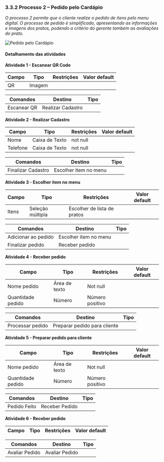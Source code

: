 ### 3.3.2 Processo 2 – Pedido pelo Cardápio

_O processo 2 permite que o cliente realize o pedido de itens pelo menu digital. O processo de pedido é simplificado, apresentando as informações e imagens dos pratos, podendo a critério do gerente também as avaliações do prato._

![Pedido pelo Cardápio](https://github.com/ICEI-PUC-Minas-PPLES-TI/plf-es-2024-1-ti2-1372100-grupo-4-restaurante/assets/63589918/6c7ae776-8fc2-4e71-90de-5fe96a49efdc)






#### Detalhamento das atividades

**Atividade 1 - Escanear QR Code**

| **Campo**       | **Tipo**         | **Restrições** | **Valor default** |
| ---             | ---              | ---            | ---               |
|   QR              |      Imagem            |                |                   |

| **Comandos**         |  **Destino**                   | **Tipo**          |
| ---                  | ---                            | ---               |
|  Escanear QR | Realizar Cadastro             |                   |

**Atividade 2 - Realizar Cadastro**

| **Campo**       | **Tipo**         | **Restrições** | **Valor default** |
| ---             | ---              | ---            | ---               |
|  Nome               |     Caixa de Texto             |   not null             |                   |
|  Telefone               |     Caixa de Texto             |     not null           |                   |

| **Comandos**         |  **Destino**                   | **Tipo**          |
| ---                  | ---                            | ---               |
|  Finalizar Cadastro | Escolher item no menu            |                   |

**Atividade 3 - Escolher item no menu**

| **Campo**       | **Tipo**         | **Restrições** | **Valor default** |
| ---             | ---              | ---            | ---               |
| Itens  | Seleção múltipla  |    Escolher de lista de pratos            |       |

| **Comandos**         |  **Destino**                   | **Tipo**          |
| ---                  | ---                            | ---               |
|  Adicionar ao pedido | Escolher item no menu              |                   |
|  Finalizar pedido | Receber pedido             |                   |


**Atividade 4 - Receber pedido**

| **Campo**       | **Tipo**         | **Restrições** | **Valor default** |
| ---             | ---              | ---            | ---               |
| Nome pedido  |  Área de texto  |     Not null           |                   |
| Quantidade pedido  | Número  |     Número positivo           |                   |

| **Comandos**         |  **Destino**                   | **Tipo**          |
| ---                  | ---                            | ---               |
|  Processar pedido    |  Preparar pedido para cliente           |                 |


**Atividade 5 - Preparar pedido para cliente**

| **Campo**       | **Tipo**         | **Restrições** | **Valor default** |
| ---             | ---              | ---            | ---               |
| Nome pedido |  Área de texto  |     Not null           |                   |
| Quantidade pedido  | Número  |     Número positivo           |                   |                |

| **Comandos**         |  **Destino**                   | **Tipo**          |
| ---                  | ---                            | ---               |
|  Pedido Feito    | Receber Pedido              |                  |


**Atividade 6 - Receber pedido**

| **Campo**       | **Tipo**         | **Restrições** | **Valor default** |
| ---             | ---              | ---            | ---               |

| **Comandos**         |  **Destino**                   | **Tipo**          |
| ---                  | ---                            | ---               |
|  Avaliar Pedido    | Avaliar Pedido         |                  |

